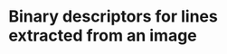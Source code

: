 Binary descriptors for lines extracted from an image
====================================================